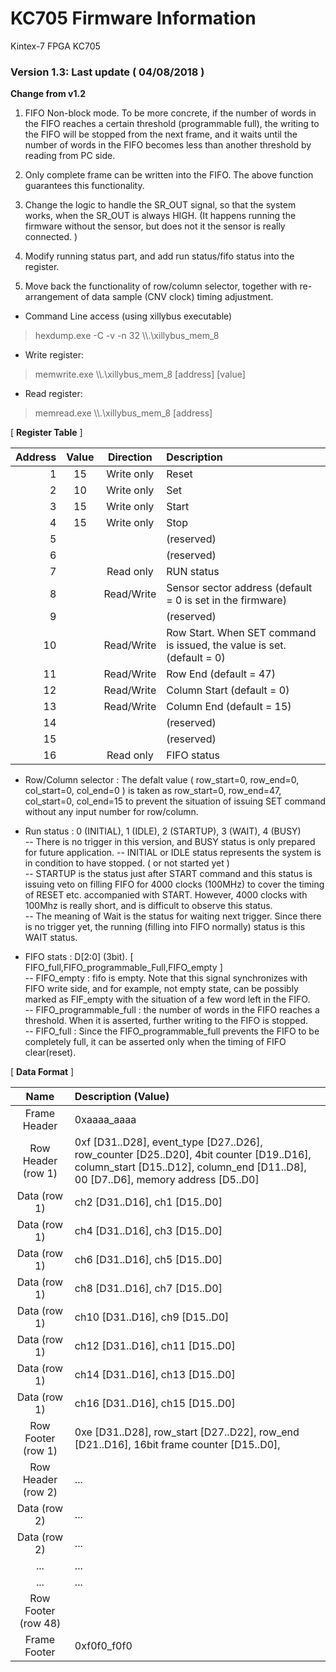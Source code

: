# KC705 Firmware Information
Kintex\-7 FPGA KC705

### Version 1.3: Last update ( 04/08/2018 )

**Change from v1.2**  
1. FIFO Non-block mode. 
To be more concrete, if the number of words in the FIFO reaches 
a certain threshold (programmable full), the writing to the FIFO will be
stopped from the next frame, and it waits until the number of words in the
FIFO becomes less than another threshold by reading from PC side.

2. Only complete frame can be written into the FIFO. The above function 
guarantees this functionality.  

3. Change the logic to handle the SR_OUT signal, so that the system works, when the SR_OUT is  always HIGH. (It happens running the firmware 
without the sensor, but does not it the sensor is really connected. ) 

4. Modify running status part, and add run status/fifo status into the 
register.

5. Move back the functionality of row/column selector, together with 
re-arrangement of data sample (CNV clock) timing adjustment.  
 

* Command Line access (using xillybus executable)
> hexdump.exe \-C \-v \-n 32 \\\\.\\xillybus_mem_8

* Write register:
> memwrite.exe  \\\\.\\xillybus_mem_8  [address]  [value]

* Read register:
> memread.exe  \\\\.\\xillybus_mem_8  [address]

  
\[  **Register Table**  \]
  
| Address | Value | Direction | Description |
|--:|:--:|:--:|:--|
| 1       |  15   | Write only |  Reset      |
| 2       |  10   | Write only |  Set        |
| 3       |  15   | Write only |  Start      |
| 4       |  15   | Write only |  Stop       |
| 5       |       | | (reserved)  |
| 6       |       | | (reserved)  |
| 7       |       | Read only| RUN status  |
| 8      |       | Read/Write|  Sensor sector address (default = 0 is set in the firmware) |
| 9       |       | | (reserved) |
| 10      |       | Read/Write | Row Start. When SET command is issued, the value is set. (default = 0)  |
| 11      |       | Read/Write  |  Row End   (default = 47) |
| 12      |       | Read/Write  |  Column Start  (default = 0) |
| 13      |       | Read/Write  |  Column End    (default = 15) |
| 14      |       | | (reserved) |
| 15      |       | | (reserved) |
| 16      |       | Read only | FIFO status |

* Row/Column selector : The defalt value ( row_start=0, row_end=0, col_start=0, col_end=0 ) is taken as row_start=0, row_end=47, col_start=0, col_end=15 to prevent the situation of issuing SET command without any input number for row/column.   

* Run status : 0 (INITIAL), 1 (IDLE), 2 (STARTUP), 3 (WAIT), 4 (BUSY)  
 -- There is no trigger in this version,  and BUSY status is only prepared for future application. 
 -- INITIAL or IDLE status represents the system is in condition to have stopped. ( or not started yet )   
 -- STARTUP is the status just after START command and this status is issuing veto on filling FIFO for 4000 clocks (100MHz) to cover the timing of RESET etc. accompanied with START. However, 4000 clocks with 100Mhz is really short, and is difficult to observe this status.  
-- The meaning of Wait is the status for waiting next trigger. Since there is no trigger yet, the running (filling into FIFO normally) status is this WAIT status.   
 
* FIFO stats : D[2:0] (3bit). [ FIFO_full,FIFO_programmable_Full,FIFO_empty ]  
-- FIFO_empty : fifo is empty. Note that this signal synchronizes with FIFO write side, and for example, not empty state, can be possibly marked as FIF_empty with the situation of a few word left in the FIFO.   
-- FIFO_programmable_full : the number of words in the FIFO reaches a threshold. When it is asserted, further writing to the FIFO is stopped.   
-- FIFO_full : Since the FIFO_programmable_full prevents the FIFO to be completely full, it can be asserted only when the timing of FIFO clear(reset).   

\[  **Data Format**  \]

| Name  | Description (Value) |
|:--:|:--|
| Frame Header   |  0xaaaa_aaaa      |
| Row Header (row 1) | 0xf [D31..D28], event_type [D27..D26], row_counter [D25..D20], 4bit counter [D19..D16], column_start [D15..D12], column_end [D11..D8], 00 [D7..D6], memory address [D5..D0] |
| Data (row 1) |  ch2 [D31..D16], ch1 [D15..D0] |
| Data (row 1) |  ch4 [D31..D16], ch3 [D15..D0] |
| Data (row 1) |  ch6 [D31..D16], ch5 [D15..D0] |
| Data (row 1) |  ch8 [D31..D16], ch7 [D15..D0] |
| Data (row 1) |  ch10 [D31..D16], ch9 [D15..D0] |
| Data (row 1) |  ch12 [D31..D16], ch11 [D15..D0] |
| Data (row 1) |  ch14 [D31..D16], ch13 [D15..D0] |
| Data (row 1) |  ch16 [D31..D16], ch15 [D15..D0] |
| Row Footer (row 1)| 0xe [D31..D28], row_start [D27..D22], row_end [D21..D16], 16bit frame counter [D15..D0], |
| Row Header (row 2) |  ... |
| Data (row 2) | ... |
| Data (row 2) | ... |
| ... | ... |
| ... | ... |
| Row Footer (row 48)|
| Frame Footer   |  0xf0f0_f0f0     |

